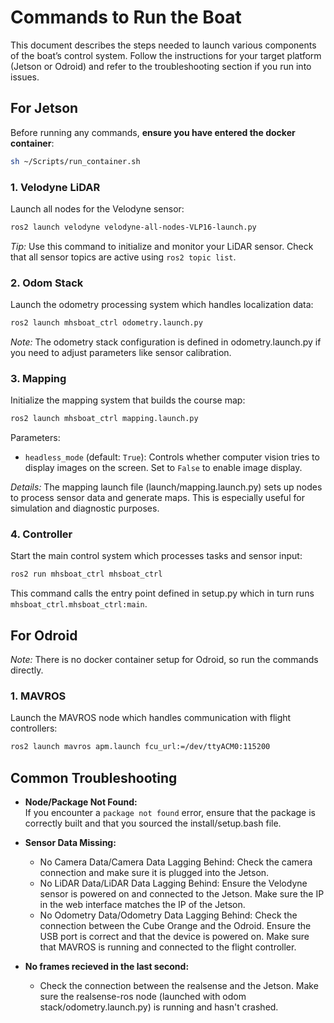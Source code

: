 # Commands to Run the Boat

This document describes the steps needed to launch various components of the boat’s control system. Follow the instructions for your target platform (Jetson or Odroid) and refer to the troubleshooting section if you run into issues.

## For Jetson

Before running any commands, **ensure you have entered the docker container**:

```bash
sh ~/Scripts/run_container.sh
```

### 1. Velodyne LiDAR

Launch all nodes for the Velodyne sensor:
  
```bash
ros2 launch velodyne velodyne-all-nodes-VLP16-launch.py
```

*Tip:* Use this command to initialize and monitor your LiDAR sensor. Check that all sensor topics are active using `ros2 topic list`.

### 2. Odom Stack

Launch the odometry processing system which handles localization data:

```bash
ros2 launch mhsboat_ctrl odometry.launch.py
```

*Note:* The odometry stack configuration is defined in odometry.launch.py if you need to adjust parameters like sensor calibration.

### 3. Mapping

Initialize the mapping system that builds the course map:

```bash
ros2 launch mhsboat_ctrl mapping.launch.py
```

Parameters:

- `headless_mode` (default: `True`): Controls whether computer vision tries to display images on the screen. Set to `False` to enable image display.

*Details:* The mapping launch file (launch/mapping.launch.py) sets up nodes to process sensor data and generate maps. This is especially useful for simulation and diagnostic purposes.

### 4. Controller

Start the main control system which processes tasks and sensor input:

```bash
ros2 run mhsboat_ctrl mhsboat_ctrl
```

This command calls the entry point defined in setup.py which in turn runs `mhsboat_ctrl.mhsboat_ctrl:main`.

## For Odroid

*Note:* There is no docker container setup for Odroid, so run the commands directly.

### 1. MAVROS

Launch the MAVROS node which handles communication with flight controllers:
  
```bash
ros2 launch mavros apm.launch fcu_url:=/dev/ttyACM0:115200
```

## Common Troubleshooting

- **Node/Package Not Found:**  
  If you encounter a `package not found` error, ensure that the package is correctly built and that you sourced the install/setup.bash file.

- **Sensor Data Missing:**
  - No Camera Data/Camera Data Lagging Behind: Check the camera connection and make sure it is plugged into the Jetson.
  - No LiDAR Data/LiDAR Data Lagging Behind: Ensure the Velodyne sensor is powered on and connected to the Jetson. Make sure the IP in the web interface matches the IP of the Jetson.
  - No Odometry Data/Odometry Data Lagging Behind: Check the connection between the Cube Orange and the Odroid. Ensure the USB port is correct and that the device is powered on. Make sure that MAVROS is running and connected to the flight controller.

- **No frames recieved in the last second:**
  - Check the connection between the realsense and the Jetson. Make sure the realsense-ros node (launched with odom stack/odometry.launch.py) is running and hasn't crashed.
